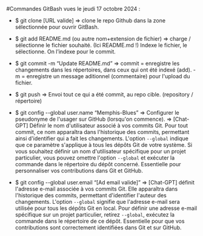 #Commandes GitBash vues le jeudi 17 octobre 2024 :

* $ git clone [URL valide] 
=> clone le repo Github dans la zone sélectionnée pour ouvrir GitBash.

* $ git add README.md (ou autre nom+extension de fichier)
=> charge / sélectionne le fichier souhaité. (Ici README.md !)
Indexe le fichier, le sélectionne. On l’indexe pour le commit. 

* $ git commit -m “Update README.md” 
=> commit = enregistre les changements dans les répertoires, dans ceux qui ont été indexé (add). 
 -m = enregistre un message aditionnel (commentaire) pour l'upload du fichier. 

* $ git push 
=> Envoi tout ce qui a été commit, au repo cible. (repository / répertoire)

* $ git config --global user.name “Memphis-Blues” 
=> Configurer le pseudonyme de l'usager sur GitHub (lorsqu'on commence). 
=> [Chat-GPT] Définir le nom d'utilisateur associé à vos commits Git. 
Pour tout commit, ce nom apparaîtra dans l'historique des commits, permettant ainsi d'identifier qui a fait les changements.
L'option `--global` indique que ce paramètre s'applique à tous les dépôts Git de votre système. 
Si vous souhaitez définir un nom d'utilisateur spécifique pour un projet particulier, 
vous pouvez omettre l'option `--global` et exécuter la commande dans le répertoire du dépôt concerné. 
Essentielle pour personnaliser vos contributions dans Git et GitHub.

* $ git config --global user.email “[Ad email valide]”
=> [Chat-GPT] définit l'adresse e-mail associée à vos commits Git. 
Elle apparaîtra dans l'historique des commits, permettant d'identifier l'auteur des changements.
L'option `--global` signifie que l'adresse e-mail sera utilisée pour tous les dépôts Git en local. 
Pour définir une adresse e-mail spécifique sur un projet particulier, retirez `--global`, exécutez la commande dans le répertoire de ce dépôt.
Essentielle pour que vos contributions sont correctement identifiées dans Git et sur GitHub.
